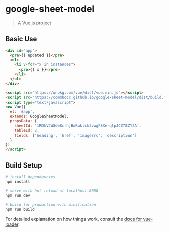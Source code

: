 # google-sheet-model

> A Vue.js project

## Basic Use

```html
<div id="app">
  <pre>{{ updated }}</pre>
  <ul>
    <li v-for="x in instances">
      <pre>{{ x }}</pre>
    </li>
  </ul>
</div>

<script src="https://unpkg.com/vue/dist/vue.min.js"></script>
<script src="https://commbocc.github.io/google-sheet-model/dist/build.js"></script>
<script type="text/javascript">
new Vue({
  el: '#app',
  extends: GoogleSheetModel,
  propsData: {
    sheetId: '1RDkV2W8dw8crhjBwRuklck3vwgF8Xe-qtpJCZY8ZY2A',
    tableId: 2,
    fields: ['heading', 'href', 'imagesrc', 'description']
  }
})
</script>
```

## Build Setup

``` bash
# install dependencies
npm install

# serve with hot reload at localhost:8080
npm run dev

# build for production with minification
npm run build
```

For detailed explanation on how things work, consult the [docs for vue-loader](http://vuejs.github.io/vue-loader).

